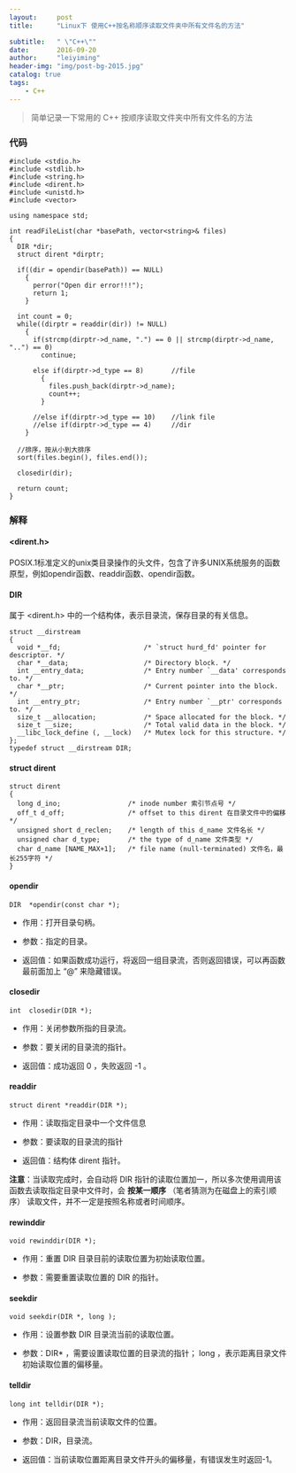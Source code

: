 ```yaml
---
layout:     post
title:      "Linux下 使用C++按名称顺序读取文件夹中所有文件名的方法"

subtitle:   " \"C++\""
date:       2016-09-20
author:     "leiyiming"
header-img: "img/post-bg-2015.jpg"
catalog: true
tags:
    - C++
---
```


> 简单记录一下常用的 C++ 按顺序读取文件夹中所有文件名的方法


### 代码

```
#include <stdio.h>
#include <stdlib.h>
#include <string.h>
#include <dirent.h>
#include <unistd.h>
#include <vector>

using namespace std;

int readFileList(char *basePath, vector<string>& files)
{
  DIR *dir;
  struct dirent *dirptr;

  if((dir = opendir(basePath)) == NULL)
    {
      perror("Open dir error!!!");
      return 1;
    }

  int count = 0;
  while((dirptr = readdir(dir)) != NULL)
    {
      if(strcmp(dirptr->d_name, ".") == 0 || strcmp(dirptr->d_name, "..") == 0)
        continue;

      else if(dirptr->d_type == 8)       //file
        {
          files.push_back(dirptr->d_name);
          count++;
        }

      //else if(dirptr->d_type == 10)    //link file
      //else if(dirptr->d_type == 4)     //dir
    }

  //排序，按从小到大排序
  sort(files.begin(), files.end());

  closedir(dir);

  return count;
}
```

### 解释

#### <dirent.h>

POSIX.1标准定义的unix类目录操作的头文件，包含了许多UNIX系统服务的函数原型，例如opendir函数、readdir函数、opendir函数。

#### DIR

属于 <dirent.h> 中的一个结构体，表示目录流，保存目录的有关信息。

```
struct __dirstream
{
  void *__fd;                     /* `struct hurd_fd' pointer for descriptor. */
  char *__data;                   /* Directory block. */
  int __entry_data;               /* Entry number `__data' corresponds to. */
  char *__ptr;                    /* Current pointer into the block. */
  int __entry_ptr;                /* Entry number `__ptr' corresponds to. */
  size_t __allocation;            /* Space allocated for the block. */
  size_t __size;                  /* Total valid data in the block. */
  __libc_lock_define (, __lock)   /* Mutex lock for this structure. */
};
typedef struct __dirstream DIR;
```

#### struct dirent

```
struct dirent
{
  long d_ino;                 /* inode number 索引节点号 */
  off_t d_off;                /* offset to this dirent 在目录文件中的偏移 */
  unsigned short d_reclen;    /* length of this d_name 文件名长 */
  unsigned char d_type;       /* the type of d_name 文件类型 */
  char d_name [NAME_MAX+1];   /* file name (null-terminated) 文件名，最长255字符 */
}
```

#### opendir

`DIR  *opendir(const char *);`

* 作用：打开目录句柄。

* 参数：指定的目录。

* 返回值：如果函数成功运行，将返回一组目录流，否则返回错误，可以再函数最前面加上 “@” 来隐藏错误。

#### closedir

`int  closedir(DIR *);`

* 作用：关闭参数所指的目录流。

* 参数：要关闭的目录流的指针。

* 返回值：成功返回 0 ，失败返回 -1 。

#### readdir

`struct dirent *readdir(DIR *);`

* 作用：读取指定目录中一个文件信息

* 参数：要读取的目录流的指针

* 返回值：结构体 dirent 指针。

**注意**：当读取完成时，会自动将 DIR 指针的读取位置加一，所以多次使用调用该函数去读取指定目录中文件时，会 **按某一顺序** （笔者猜测为在磁盘上的索引顺序） 读取文件，并不一定是按照名称或者时间顺序。

#### rewinddir

`void rewinddir(DIR *);`

* 作用：重置 DIR 目录目前的读取位置为初始读取位置。

* 参数：需要重置读取位置的 DIR 的指针。

#### seekdir

`void seekdir(DIR *, long );`

* 作用：设置参数 DIR 目录流当前的读取位置。

* 参数：DIR* ，需要设置读取位置的目录流的指针； long ，表示距离目录文件初始读取位置的偏移量。

#### telldir

`long int telldir(DIR *);`

* 作用：返回目录流当前读取文件的位置。

* 参数：DIR，目录流。

* 返回值：当前读取位置距离目录文件开头的偏移量，有错误发生时返回-1。

